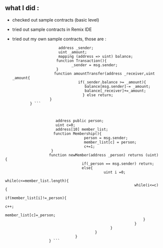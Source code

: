 ﻿## what I did :  

+ checked out sample contracts (basic level)
+ tried out sample contracts in Remix IDE
+ tried out my own sample contracts, those are :

	``` contract Transaction{
	                     address _sender;
	                     uint _amount;
	                     mapping (address => uint) balance;
					    function Transaction(){
				               _sender = msg.sender;
		                }    
					   function amountTransfer(address _receiver,uint _amount{
				                  if(_sender.balance >= _amount){
				                     balance[msg.sender]-= _amount;
				                     balance[_receiver]+=_amount;
				                    } else return;
			         }
			} ```
			 
			 
 ``` contract Membership{
					    address public person;
					    uint c=0;
					    address[10] member_list;    
				       function Membership(){
				                     person = msg.sender;
				                     member_list[c] = person;
				                     c+=1;
	                  }
                     function newMember(address _person) returns (uint){
                                    if(_person == msg.sender) return;
							        else{
								              uint i =0;
								              while(c<=member_list.length){
											                while(i<=c){
										                    if(member_list[i]!=_person){
																	           c++;
											                    member_list[c]=_person;
											                    }
											                }
									             }
								          }
                                 }  
					 } ```
					 

